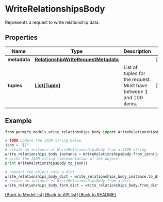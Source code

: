 # WriteRelationshipsBody

Represents a request to write relationship data.

## Properties

Name | Type | Description | Notes
------------ | ------------- | ------------- | -------------
**metadata** | [**RelationshipWriteRequestMetadata**](RelationshipWriteRequestMetadata.md) |  | [optional] 
**tuples** | [**List[Tuple]**](Tuple.md) | List of tuples for the request. Must have between 1 and 100 items. | [optional] 

## Example

```python
from permify.models.write_relationships_body import WriteRelationshipsBody

# TODO update the JSON string below
json = "{}"
# create an instance of WriteRelationshipsBody from a JSON string
write_relationships_body_instance = WriteRelationshipsBody.from_json(json)
# print the JSON string representation of the object
print WriteRelationshipsBody.to_json()

# convert the object into a dict
write_relationships_body_dict = write_relationships_body_instance.to_dict()
# create an instance of WriteRelationshipsBody from a dict
write_relationships_body_form_dict = write_relationships_body.from_dict(write_relationships_body_dict)
```
[[Back to Model list]](../README.md#documentation-for-models) [[Back to API list]](../README.md#documentation-for-api-endpoints) [[Back to README]](../README.md)



